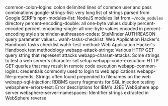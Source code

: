 common-colon-logins: colon delimited lines of common user and pass combinations
google-strings-list: very long list of strings parsed from Google SERP's
npm-modules-list: NodeJS modules list from `~/node_modules` directory
percent-encoding-double: all one-byte values doubly percent-encoded
percent-encoding-single: all one-byte values encoded in percent-encoding style
siteminder-authreason-codes: SiteMinder AUTHREASON query parameter values..
wahh-tasks-checklist: Web Application Hacker's Handbook tasks checklist 
wahh-test-method: Web Application Hacker's Handbook test methodology
webapp-attack-strings: Various HTTP GET query string that represent attacks
webapp-charset-attacks: Some strings to test a web server's character set setup
webapp-code-execution: HTTP GET queries that may result in remote code execution
webapp-common-logins: credentials commonly used to login to web applications
webapp-file-prepends: Strings often found prepended to filenames on the web
webapp-sql-injection: RDBMS query fragments for SQL injection testing
websphere-errors-text: Error descriptions for IBM's J2EE WebSphere app server
websphere-server-namespaces: Identifier strings extracted in WebSphere reverse
